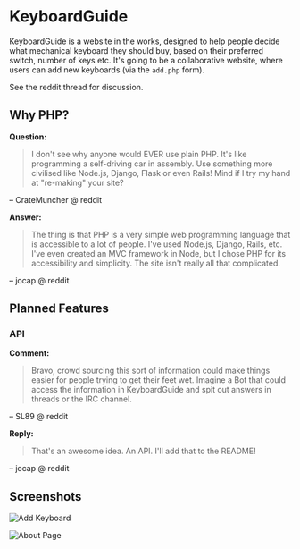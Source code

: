# KeyboardGuide

KeyboardGuide is a website in the works, designed to help people decide what mechanical keyboard they should buy, based on their preferred switch, number of keys etc.  It's going to be a collaborative website, where users can add new keyboards (via the `add.php` form).

See the reddit thread for discussion.

## Why PHP?

**Question:**

> I don't see why anyone would EVER use plain PHP. It's like programming a self-driving car in assembly. Use something more civilised like Node.js, Django, Flask or even Rails!
Mind if I try my hand at "re-making" your site?

&ndash; CrateMuncher @ reddit

**Answer:**

> The thing is that PHP is a very simple web programming language that is accessible to a lot of people. I've used Node.js, Django, Rails, etc. I've even created an MVC framework in Node, but I chose PHP for its accessibility and simplicity. The site isn't really all that complicated.

&ndash; jocap @ reddit

## Planned Features

### API

**Comment:**

> Bravo, crowd sourcing this sort of information could make things easier for people trying to get their feet wet. Imagine a Bot that could access the information in KeyboardGuide and spit out answers in threads or the IRC channel.

&ndash; SL89 @ reddit

**Reply:**

> That's an awesome idea. An API. I'll add that to the README!

&ndash; jocap @ reddit

## Screenshots

![Add Keyboard](http://i.imgur.com/R7JUVbv.png)

![About Page](http://i.imgur.com/QkrxlXM.png)